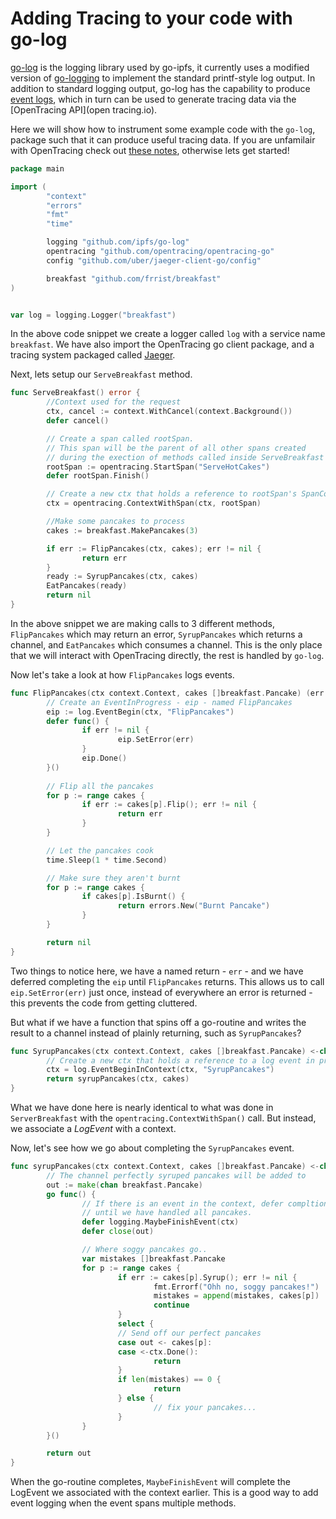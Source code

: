 # Adding Tracing to your code with go-log

[go-log](https://github.com/ipfs/go-log) is the logging library used by go-ipfs, it currently uses a modified version of [go-logging](https://github.com/whyrusleeping/go-logging) to implement the standard printf-style log output. In addition to standard logging output, go-log has the capability to produce [event logs](https://en.wikipedia.org/wiki/Log_file#Event_logs), which in turn can be used to generate tracing data via the [OpenTracing API](open tracing.io). 

Here we will show how to instrument some example code with the `go-log`, package such that it can produce useful tracing data. If you are unfamilair with OpenTracing check out [these notes](https://github.com/ipfs/notes/issues/277), otherwise lets get started!

```go
package main

import (
        "context"
        "errors"
        "fmt"
        "time"

        logging "github.com/ipfs/go-log"
        opentracing "github.com/opentracing/opentracing-go"
        config "github.com/uber/jaeger-client-go/config"

        breakfast "github.com/frrist/breakfast"
)


var log = logging.Logger("breakfast")
```

In the above code snippet we create a logger called `log` with a service name `breakfast`. We have also import the OpenTracing go client package, and a tracing system packaged called [Jaeger](https://github.com/jaegertracing/jaeger).

Next, lets setup our `ServeBreakfast` method.

```go
func ServeBreakfast() error {
        //Context used for the request
        ctx, cancel := context.WithCancel(context.Background())
        defer cancel()

        // Create a span called rootSpan.
        // This span will be the parent of all other spans created
        // during the exection of methods called inside ServeBreakfast
        rootSpan := opentracing.StartSpan("ServeHotCakes")
        defer rootSpan.Finish()

        // Create a new ctx that holds a reference to rootSpan's SpanContext
        ctx = opentracing.ContextWithSpan(ctx, rootSpan)

        //Make some pancakes to process
        cakes := breakfast.MakePancakes(3)

        if err := FlipPancakes(ctx, cakes); err != nil {
                return err
        }
        ready := SyrupPancakes(ctx, cakes)
        EatPancakes(ready)
        return nil
}
```

In the above snippet we are making calls to 3 different methods, `FlipPancakes` which may return an error, `SyrupPancakes` which returns a channel, and `EatPancakes` which consumes a channel. This is the only place that we will interact with OpenTracing directly, the rest is handled by `go-log`.

Now let's take a look at how `FlipPancakes` logs events.

```go
func FlipPancakes(ctx context.Context, cakes []breakfast.Pancake) (err error) {
        // Create an EventInProgress - eip - named FlipPancakes
        eip := log.EventBegin(ctx, "FlipPancakes")
        defer func() {
                if err != nil {
                        eip.SetError(err)
                }
                eip.Done()
        }()
		
  		// Flip all the pancakes
        for p := range cakes {
                if err := cakes[p].Flip(); err != nil {
                        return err
                }
        }

        // Let the pancakes cook
        time.Sleep(1 * time.Second)

  		// Make sure they aren't burnt
        for p := range cakes {
                if cakes[p].IsBurnt() {
                        return errors.New("Burnt Pancake")
                }
        }

        return nil
}
```

Two things to notice here, we have a named return - `err` - and we have deferred completing the `eip` until `FlipPancakes` returns. This allows us to call `eip.SetError(err)` just once, instead of everywhere an error is returned - this prevents the code from getting cluttered.

But what if we have a function that spins off a go-routine and writes the result to a channel instead of plainly returning, such as `SyrupPancakes`?

```go
func SyrupPancakes(ctx context.Context, cakes []breakfast.Pancake) <-chan breakfast.Pancake {
        // Create a new ctx that holds a reference to a log event in progress
        ctx = log.EventBeginInContext(ctx, "SyrupPancakes")
        return syrupPancakes(ctx, cakes)
}
```

What we have done here is nearly identical to what was done in `ServerBreakfast` with the `opentracing.ContextWithSpan()` call.  But instead, we associate a *LogEvent* with a context. 

Now, let's see how we go about completing the `SyrupPancakes` event.

```go
func syrupPancakes(ctx context.Context, cakes []breakfast.Pancake) <-chan breakfast.Pancake {
        // The channel perfectly syruped pancakes will be added to
        out := make(chan breakfast.Pancake)
        go func() {
                // If there is an event in the context, defer compltion of it
                // until we have handled all pancakes.
                defer logging.MaybeFinishEvent(ctx)
                defer close(out)

                // Where soggy pancakes go..
                var mistakes []breakfast.Pancake
                for p := range cakes {
                        if err := cakes[p].Syrup(); err != nil {
                                fmt.Errorf("Ohh no, soggy pancakes!")
                                mistakes = append(mistakes, cakes[p])
                                continue
                        }
                        select {
                        // Send off our perfect pancakes
                        case out <- cakes[p]:
                        case <-ctx.Done():
                                return
                        }
                        if len(mistakes) == 0 {
                                return
                        } else {
                                // fix your pancakes...
                        }
                }
        }()

        return out
}
```

When the go-routine completes, `MaybeFinishEvent` will complete the LogEvent we associated with the context earlier. This is a good way to add event logging when the event spans multiple methods.
